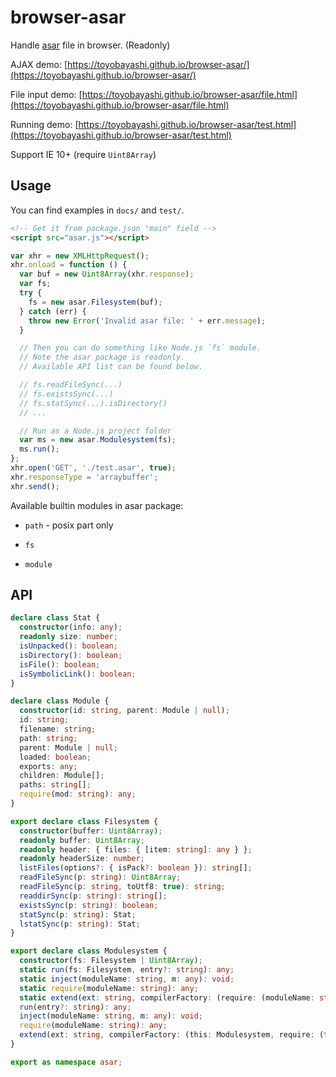 # browser-asar

Handle [asar](https://github.com/electron/asar) file in browser. (Readonly)

AJAX demo: [https://toyobayashi.github.io/browser-asar/](https://toyobayashi.github.io/browser-asar/)

File input demo: [https://toyobayashi.github.io/browser-asar/file.html](https://toyobayashi.github.io/browser-asar/file.html)

Running demo: [https://toyobayashi.github.io/browser-asar/test.html](https://toyobayashi.github.io/browser-asar/test.html)

Support IE 10+ (require `Uint8Array`)

## Usage

You can find examples in `docs/` and `test/`.

``` html
<!-- Get it from package.json "main" field -->
<script src="asar.js"></script>
```

``` js
var xhr = new XMLHttpRequest();
xhr.onload = function () {
  var buf = new Uint8Array(xhr.response);
  var fs;
  try {
    fs = new asar.Filesystem(buf);
  } catch (err) {
    throw new Error('Invalid asar file: ' + err.message);
  }

  // Then you can do something like Node.js `fs` module.
  // Note the asar package is readonly.
  // Available API list can be found below.

  // fs.readFileSync(...)
  // fs.existsSync(...)
  // fs.statSync(...).isDirectory()
  // ...

  // Run as a Node.js project folder
  var ms = new asar.Modulesystem(fs);
  ms.run();
};
xhr.open('GET', './test.asar', true);
xhr.responseType = 'arraybuffer';
xhr.send();
```

Available builtin modules in asar package:

* `path` - posix part only

* `fs`

* `module`

## API

``` ts
declare class Stat {
  constructor(info: any);
  readonly size: number;
  isUnpacked(): boolean;
  isDirectory(): boolean;
  isFile(): boolean;
  isSymbolicLink(): boolean;
}

declare class Module {
  constructor(id: string, parent: Module | null);
  id: string;
  filename: string;
  path: string;
  parent: Module | null;
  loaded: boolean;
  exports: any;
  children: Module[];
  paths: string[];
  require(mod: string): any;
}

export declare class Filesystem {
  constructor(buffer: Uint8Array);
  readonly buffer: Uint8Array;
  readonly header: { files: { [item: string]: any } };
  readonly headerSize: number;
  listFiles(options?: { isPack?: boolean }): string[];
  readFileSync(p: string): Uint8Array;
  readFileSync(p: string, toUtf8: true): string;
  readdirSync(p: string): string[];
  existsSync(p: string): boolean;
  statSync(p: string): Stat;
  lstatSync(p: string): Stat;
}

export declare class Modulesystem {
  constructor(fs: Filesystem | Uint8Array);
  static run(fs: Filesystem, entry?: string): any;
  static inject(moduleName: string, m: any): void;
  static require(moduleName: string): any;
  static extend(ext: string, compilerFactory: (require: (moduleName: string) => any) => (module: Module, filename: string) => void): void;
  run(entry?: string): any;
  inject(moduleName: string, m: any): void;
  require(moduleName: string): any;
  extend(ext: string, compilerFactory: (this: Modulesystem, require: (this: Modulesystem, moduleName: string) => any) => (module: Module, filename: string) => void): void;
}

export as namespace asar;
```
